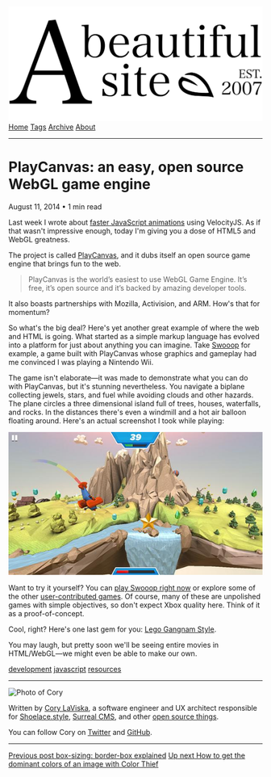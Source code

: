 <a href="../../index.html" class="header-link"><img src="../../images/logos/wordmark.svg" alt="A Beautiful Site" class="wordmark" /></a> <a href="../../index.html" class="nav-item">Home</a> <a href="../../tags/index.html" class="nav-item">Tags</a> <a href="../index.html" class="nav-item">Archive</a> <a href="../../about/index.html" class="nav-item">About</a>

---

# PlayCanvas: an easy, open source WebGL game engine

August 11, 2014 • 1 min read

Last week I wrote about [faster JavaScript animations](../../faster-javascript-animations-with-velocityjs/index.html) using VelocityJS. As if that wasn't impressive enough, today I'm giving you a dose of HTML5 and WebGL greatness.

The project is called [PlayCanvas](https://playcanvas.com/), and it dubs itself an open source game engine that brings fun to the web.

> PlayCanvas is the world’s easiest to use WebGL Game Engine. It’s free, it’s open source and it’s backed by amazing developer tools.

It also boasts partnerships with Mozilla, Activision, and ARM. How's that for momentum?

So what's the big deal? Here's yet another great example of where the web and HTML is going. What started as a simple markup language has evolved into a platform for just about anything you can imagine. Take [Swooop](http://apps.playcanvas.com/playcanvas/swooop/swooop) for example, a game built with PlayCanvas whose graphics and gameplay had me convinced I was playing a Nintendo Wii.

The game isn't elaborate—it was made to demonstrate what you can do with PlayCanvas, but it's stunning nevertheless. You navigate a biplane collecting jewels, stars, and fuel while avoiding clouds and other hazards. The plane circles a three dimensional island full of trees, houses, waterfalls, and rocks. In the distances there's even a windmill and a hot air balloon floating around. Here's an actual screenshot I took while playing:

![Swooop screenshot](../../images/swooop-screenshot.jpg)

Want to try it yourself? You can [play Swooop right now](https://playcanv.as/p/JtL2iqIH/) or explore some of the other [user-contributed games](https://playcanvas.com/explore). Of course, many of these are unpolished games with simple objectives, so don't expect Xbox quality here. Think of it as a proof-of-concept.

Cool, right? Here's one last gem for you: [Lego Gangnam Style](https://playcanv.as/p/NIbWnGY4/).

You may laugh, but pretty soon we'll be seeing entire movies in HTML/WebGL—we might even be able to make our own.

<a href="../../tags/development/index.html" class="post-tag">development</a> <a href="../../tags/javascript/index.html" class="post-tag">javascript</a> <a href="../../tags/resources/index.html" class="post-tag">resources</a>

---

<img src="http://0.gravatar.com/avatar/bf1b3b95fd5b096a3592247c29667b33?s=512" alt="Photo of Cory" class="avatar avatar-small" />

Written by [Cory LaViska](../../index-4.html), a software engineer and UX architect responsible for [Shoelace.style](https://shoelace.style/), [Surreal CMS](https://www.surrealcms.com/), and other [open source things](https://github.com/claviska).

You can follow Cory on [Twitter](https://twitter.com/claviska) and [GitHub](https://github.com/claviska).

---

<a href="../box-sizing-border-box-explained/index.html" class="post-nav-previous"><span class="small">Previous post</span> box-sizing: border-box explained</a> <a href="../how-to-get-the-dominant-colors-of-an-image-with-color-thief/index.html" class="post-nav-next"><span class="small">Up next</span> How to get the dominant colors of an image with Color Thief</a>
